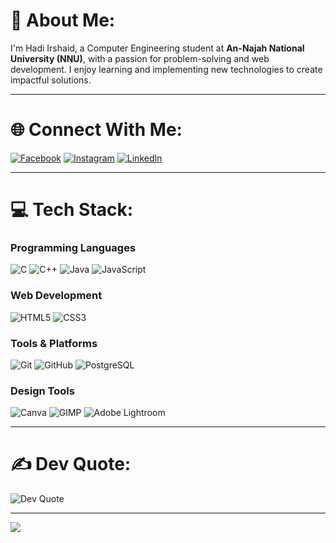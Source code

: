 # 👋 About Me:
I'm Hadi Irshaid, a Computer Engineering student at **An-Najah National University (NNU)**, with a passion for problem-solving and web development. I enjoy learning and implementing new technologies to create impactful solutions.

---

# 🌐 Connect With Me:
[![Facebook](https://img.shields.io/badge/-Facebook-1877F2?style=flat&logo=facebook&logoColor=white)](https://facebook.com/Hadi.Irshaid87) 
[![Instagram](https://img.shields.io/badge/-Instagram-E4405F?style=flat&logo=instagram&logoColor=white)](https://instagram.com/itsnewhadi107) 
[![LinkedIn](https://img.shields.io/badge/-LinkedIn-0077B5?style=flat&logo=linkedin&logoColor=white)](https://linkedin.com/in/hadi-irshaid-345386319)

---

# 💻 Tech Stack:
### Programming Languages
![C](https://img.shields.io/badge/-C-A8B9CC?style=for-the-badge&logo=c&logoColor=white)
![C++](https://img.shields.io/badge/-C%2B%2B-00599C?style=for-the-badge&logo=c%2B%2B&logoColor=white)
![Java](https://img.shields.io/badge/-Java-ED8B00?style=for-the-badge&logo=openjdk&logoColor=white)
![JavaScript](https://img.shields.io/badge/-JavaScript-F7DF1E?style=for-the-badge&logo=javascript&logoColor=black)

### Web Development
![HTML5](https://img.shields.io/badge/-HTML5-E34F26?style=for-the-badge&logo=html5&logoColor=white)
![CSS3](https://img.shields.io/badge/-CSS3-1572B6?style=for-the-badge&logo=css3&logoColor=white)

### Tools & Platforms
![Git](https://img.shields.io/badge/-Git-F05033?style=for-the-badge&logo=git&logoColor=white)
![GitHub](https://img.shields.io/badge/-GitHub-181717?style=for-the-badge&logo=github&logoColor=white)
![PostgreSQL](https://img.shields.io/badge/-PostgreSQL-336791?style=for-the-badge&logo=postgresql&logoColor=white)

### Design Tools
![Canva](https://img.shields.io/badge/-Canva-00C4CC?style=for-the-badge&logo=canva&logoColor=white)
![GIMP](https://img.shields.io/badge/-GIMP-657D8B?style=for-the-badge&logo=gimp&logoColor=white)
![Adobe Lightroom](https://img.shields.io/badge/-Lightroom-31A8FF?style=for-the-badge&logo=adobe%20lightroom&logoColor=white)

---

# ✍️ Dev Quote:
![Dev Quote](https://quotes-github-readme.vercel.app/api?type=horizontal&theme=radical)

---

[![](https://visitcount.itsvg.in/api?id=Hadi87s&icon=0&color=0)](https://visitcount.itsvg.in)

<!-- Created with ❤️ by Hadi -->